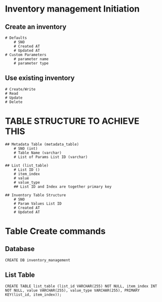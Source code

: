 
# Inventory management Initiation

## Create an inventory
    # Defaults
        # SNO
        # Created AT
        # Updated AT
    # Custom Parameters
        # parameter name
        # parameter type
        
## Use existing inventory
    # Create/Write
    # Read
    # Update
    # Delete

# TABLE STRUCTURE TO ACHIEVE THIS
    ## Metadata Table (metadata_table)
        # SNO (int)
        # Table Name (varchar)
        # List of Params List ID (varchar)
    
    ## List (list_table)
        # List ID ()
        # item_index
        # value
        # value_type
        ## List ID and Index are together primary key
    
    ## Inventory Table Structure
        # SNO
        # Param Values List ID
        # Created AT
        # Updated AT
        
# Table Create commands
## Database
```CREATE DB inventory_management```
## List Table
```CREATE TABLE list_table (list_id VARCHAR(255) NOT NULL, item_index INT NOT NULL, value VARCHAR(255), value_type VARCHAR(255), PRIMARY KEY(list_id, item_index));```